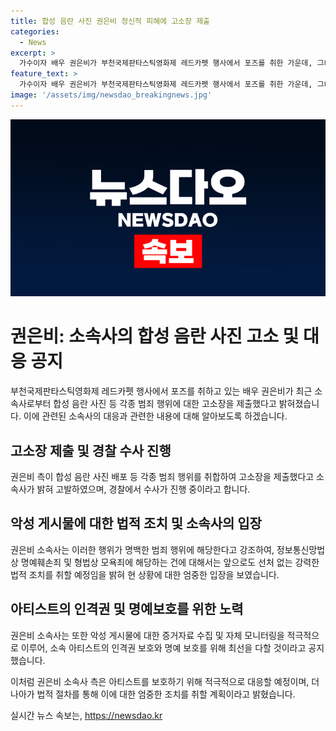 ```yaml
---
title: 합성 음란 사진 권은비 정신적 피해에 고소장 제출
categories:
  - News
excerpt: >
  가수이자 배우 권은비가 부천국제판타스틱영화제 레드카펫 행사에서 포즈를 취한 가운데, 그녀를 향한 합성 음란 사진 유포 등의 명예훼손 행위로 인해 소속사가 범죄 고소장을 제출했다고 전했다. 소속사는 이에 대해 강력한 법적 조치를 취할 것임을 밝히면서, 해당 행위는 명백한 범죄라고 강조했다. 권은비는 예아로 데뷔한 후 아이즈원의 리더로 활동한 뒤 솔로 가수와 배우로 활동하고 있는데, 최근에는 일본 영화에 출연하는 등 다채로운 활약을 이어가고 있다.
feature_text: >
  가수이자 배우 권은비가 부천국제판타스틱영화제 레드카펫 행사에서 포즈를 취한 가운데, 그녀를 향한 합성 음란 사진 유포 등의 명예훼손 행위로 인해 소속사가 범죄 고소장을 제출했다고 전했다. 소속사는 이에 대해 강력한 법적 조치를 취할 것임을 밝히면서, 해당 행위는 명백한 범죄라고 강조했다. 권은비는 예아로 데뷔한 후 아이즈원의 리더로 활동한 뒤 솔로 가수와 배우로 활동하고 있는데, 최근에는 일본 영화에 출연하는 등 다채로운 활약을 이어가고 있다.
image: '/assets/img/newsdao_breakingnews.jpg'
---
```


<p><img src="/assets/img/newsdao_breakingnews.jpg" alt="flaretime 속보" /></p>

<h1><b>권은비</b>: 소속사의 합성 음란 사진 고소 및 대응 공지</h1>

<p>부천국제판타스틱영화제 레드카펫 행사에서 포즈를 취하고 있는 배우 권은비가 최근 소속사로부터 합성 음란 사진 등 각종 범죄 행위에 대한 고소장을 제출했다고 밝혀졌습니다. 이에 관련된 소속사의 대응과 관련한 내용에 대해 알아보도록 하겠습니다.</p>

<h2>고소장 제출 및 경찰 수사 진행</h2>

<p data-ke-size="size16">권은비 측이 합성 음란 사진 배포 등 각종 범죄 행위를 취합하여 고소장을 제출했다고 소속사가 밝혀 고발하였으며, 경찰에서 수사가 진행 중이라고 합니다.</p>

<h2>악성 게시물에 대한 법적 조치 및 소속사의 입장</h2>

<p data-ke-size="size16">권은비 소속사는 이러한 행위가 명백한 범죄 행위에 해당한다고 강조하여, 정보통신망법상 명예훼손죄 및 형법상 모욕죄에 해당하는 건에 대해서는 앞으로도 선처 없는 강력한 법적 조치를 취할 예정임을 밝혀 현 상황에 대한 엄중한 입장을 보였습니다.</p>

<h2>아티스트의 인격권 및 명예보호를 위한 노력</h2>

<p data-ke-size="size16">권은비 소속사는 또한 악성 게시물에 대한 증거자료 수집 및 자체 모니터링을 적극적으로 이루어, 소속 아티스트의 인격권 보호와 명예 보호를 위해 최선을 다할 것이라고 공지했습니다.</p>

<p>이처럼 권은비 소속사 측은 아티스트를 보호하기 위해 적극적으로 대응할 예정이며, 더 나아가 법적 절차를 통해 이에 대한 엄중한 조치를 취할 계획이라고 밝혔습니다.</p>
실시간 뉴스 속보는, <a href="https://newsdao.kr" rel="dofollow">https://newsdao.kr</a>


